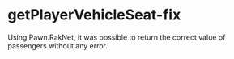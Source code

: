# getPlayerVehicleSeat-fix
Using Pawn.RakNet, it was possible to return the correct value of passengers without any error.
